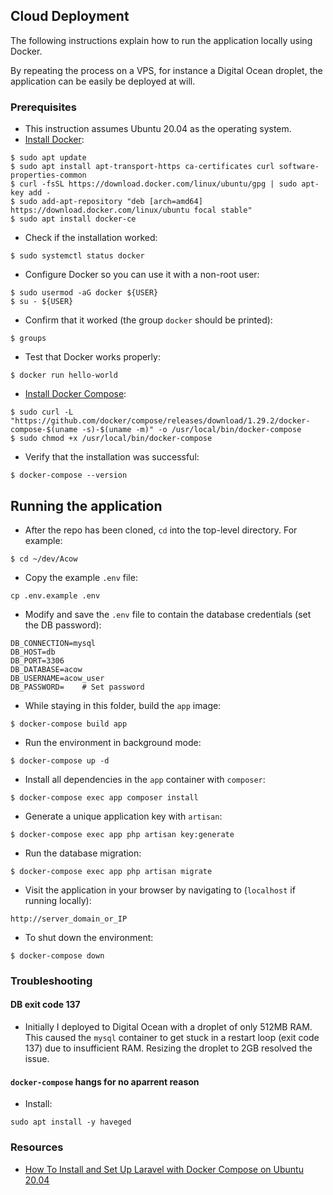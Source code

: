 ## Cloud Deployment 

The following instructions explain how to run the application locally using Docker. 

By repeating the process on a VPS, for instance a Digital Ocean droplet, the application can be easily be deployed at will.


### Prerequisites

* This instruction assumes Ubuntu 20.04 as the operating system.
* [Install Docker](https://www.digitalocean.com/community/tutorials/how-to-install-and-use-docker-on-ubuntu-20-04):

```
$ sudo apt update
$ sudo apt install apt-transport-https ca-certificates curl software-properties-common
$ curl -fsSL https://download.docker.com/linux/ubuntu/gpg | sudo apt-key add -
$ sudo add-apt-repository "deb [arch=amd64] https://download.docker.com/linux/ubuntu focal stable"
$ sudo apt install docker-ce
```

* Check if the installation worked:

`$ sudo systemctl status docker`

* Configure Docker so you can use it with a non-root user:

```
$ sudo usermod -aG docker ${USER}
$ su - ${USER}
```

* Confirm that it worked (the group `docker` should be printed):

`$ groups`

* Test that Docker works properly:

`$ docker run hello-world`

* [Install Docker Compose](https://www.digitalocean.com/community/tutorials/how-to-install-and-use-docker-compose-on-ubuntu-20-04):

```
$ sudo curl -L "https://github.com/docker/compose/releases/download/1.29.2/docker-compose-$(uname -s)-$(uname -m)" -o /usr/local/bin/docker-compose
$ sudo chmod +x /usr/local/bin/docker-compose
```

* Verify that the installation was successful:

`$ docker-compose --version`


## Running the application

* After the repo has been cloned, `cd` into the top-level directory. For example:

`$ cd ~/dev/Acow`

* Copy the example `.env` file:

`cp .env.example .env`

* Modify and save the `.env` file to contain the database credentials (set the DB password):

```dotenv
DB_CONNECTION=mysql
DB_HOST=db
DB_PORT=3306
DB_DATABASE=acow
DB_USERNAME=acow_user
DB_PASSWORD=    # Set password
```

* While staying in this folder, build the `app` image:

`$ docker-compose build app`

* Run the environment in background mode:

`$ docker-compose up -d`

* Install all dependencies in the `app` container with `composer`:

`$ docker-compose exec app composer install`

* Generate a unique application key with `artisan`:

`$ docker-compose exec app php artisan key:generate`

* Run the database migration:

`$ docker-compose exec app php artisan migrate`

* Visit the application in your browser by navigating to (`localhost` if running locally):

`http://server_domain_or_IP`

* To shut down the environment:

`$ docker-compose down`


### Troubleshooting

#### DB exit code 137

* Initially I deployed to Digital Ocean with a droplet of only 512MB RAM. This caused the `mysql` container to get stuck 
  in a restart loop (exit code 137) due to insufficient RAM. Resizing the droplet to 2GB resolved the issue.


#### `docker-compose` hangs for no aparrent reason

* Install:

`sudo apt install -y haveged`


### Resources

* [How To Install and Set Up Laravel with Docker Compose on Ubuntu 20.04](https://www.digitalocean.com/community/tutorials/how-to-install-and-set-up-laravel-with-docker-compose-on-ubuntu-20-04)
